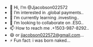 - 👋 Hi, I’m @Jjacobson022572
- 👀 I’m interested in .global payments..
- 🌱 I’m currently learning .investing..
- 💞️ I’m looking to collaborate on .ESG..
- 📫 How to reach me .+1503-987-8292..
- 😄 or jjacobson022572@gmail.com...
- ⚡ Fun fact: i was born naked...

<!---
Jjacobson022572/Jjacobson022572 is a ✨ special ✨ repository because its `README.md` (this file) appears on your GitHub profile.
You can click the Preview link to take a look at your changes.
--->
